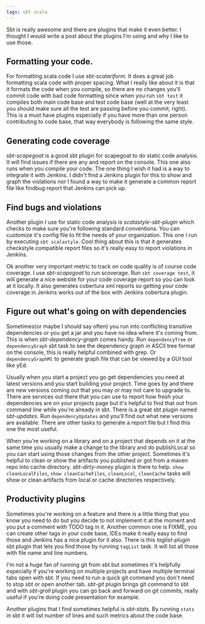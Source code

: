 ```yaml
---
tags: sbt scala
---
```


Sbt is really awesome and there are plugins that make it even better. I thought
I would write a post about the plugins I'm using and why I like to use those.

<!--more-->

## Formatting your code.

For formatting scala code I use *sbt-scalariform*. It does a great job
formatting scala code with proper spacing. What I really like about it is that
it formats the code when you compile, so there are no changes you'll commit
code with bad code formatting since when you run ```sbt test``` it compiles
both main code base and test code base (well at the very least you should make
sure all the test are passing before you commit, right). This is a must have
plugins especially if you have more than one person contributing to code base,
that way everybody is following the same style.

## Generating code coverage

*sbt-scapegoat* is a good sbt plugin for scapegoat to do static code analysis.
It will find issues if there are any and report on the console. This one also
runs when you compile your code. The one thing I wish it had is a way to
integrate it with Jenkins. I didn't find a Jenkins plugin for this to show and
graph the violations nor I found a way to make it generate a common report file
like findbug report that Jenkins can pick up.

## Find bugs and violations

Another plugin I use for static code analysis is *scalastyle-sbt-plugin* which
checks to make sure you're following standard conventions. You can customize
it's config file to fit the needs of your organization. This one I run by
executing ```sbt scalastyle```. Cool thing about this is that it generates
checkstyle compatible report files so it's really easy to report violations in
Jenkins.

Ok another very important metric to track on code quality is of course code
coverage. I use *sbt-scapegoat* to run scoverage. Run ```sbt coverage test```,
it will generate a nice website for your code coverage report so you can look at
it locally. It also generates cobertura xml reports so getting your code
coverage in Jenkins works out of the box with Jenkins cobertura plugin.

## Figure out what's going on with dependencies

Sometimes(or maybe I should say often) you run into conflicting transitive
dependencies or you get a jar and you have no idea where it's coming from.
This is when *sbt-dependency-graph* comes handy.
Run ```dependencyTree``` or ```dependencyGraph``` sbt task to see the dependency
graph in ASCII tree format on the console, this is really helpful combined
with grep. Or ```dependencyGraphMl``` to generate graph file that can be viewed
by a GUI tool like yEd.

Usually when you start a project you go get dependencies you need at
latest versions and you start building your project. Time goes by and there
are new versions coming out that you may or may not care to upgrade to.
There are services out there that you can use to
report how fresh your dependencies are on your projects page but it's helpful
to find that out from command line while you're already in sbt. There is a great
sbt plugin named *sbt-updates*. Run ```dependencyUpdates``` and you'll
find out what new versions are available. There are other tasks to generate
a report file but I find this one the most useful.

When you're working on a library and on a project that depends on it at the
same time you usually make a change to the library and do publishLocal so you
can start using those changes from the other project. Sometimes it's helpful to
clean or show the artifacts you published or got from a maven repo into cache
directory. *sbt-dirty-money* plugin is there to help.
```show cleanLocalFiles```, ```show cleanCacheFiles```, ```cleanLocal```,
```cleanCache``` tasks will show or clean artifacts from local or cache
directories respectively.

## Productivity plugins

Sometimes you're working on a feature and there is a little thing that you know
you need to do but you decide to not implement it at the moment and
you put a comment with TODO tag in it. Another common one is FIXME, you can
create other tags in your code base, IDEs make it really easy to find
those and Jenkins has a nice plugin for it also. There is this *taglist-plugin*
sbt plugin that lets you find those by running ```tagList``` task. It will list
all those with file name and line numbers.

I'm not a huge fan of running git from sbt but sometimes it's helpfully
especially if you're working on multiple projects and have multiple terminal
tabs open with sbt. If you need to run a quick git command you don't need to
stop sbt or open another tab. *sbt-git* plugin brings git command to sbt and 
with *sbt-groll* plugin you can go back and forward on git commits, really
useful if you're doing code presentation for example.

Another plugins that I find sometimes helpful is *sbt-stats*. By running
```stats``` in sbt it will list number of lines and such metrics about the
code base.
